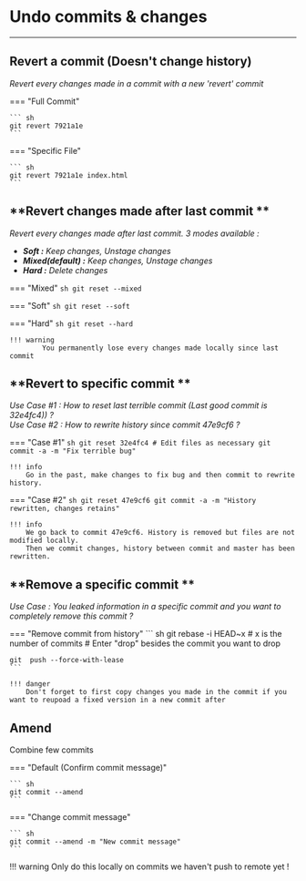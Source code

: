 # **Undo commits & changes**
--- 

## **Revert a commit (Doesn't change history)**
*Revert every changes made in a commit with a new 'revert' commit*

=== "Full Commit"

    ``` sh
    git revert 7921a1e
    ```

=== "Specific File"

    ``` sh
    git revert 7921a1e index.html
    ```

## **Revert changes made after last commit **

*Revert every changes made after last commit. 3 modes available :*

*   ***Soft :** Keep changes, Unstage changes*
*   ***Mixed(default) :** Keep changes, Unstage changes*
*   ***Hard :** Delete changes*

=== "Mixed"
    ``` sh
    git reset --mixed
    ```

=== "Soft"
    ``` sh
    git reset --soft
    ```

=== "Hard"
    ``` sh
    git reset --hard
    ```

    !!! warning
            You permanently lose every changes made locally since last commit


## **Revert to specific commit **

*Use Case #1 : How to reset last terrible commit (Last good commit is 32e4fc4)) ?*  
*Use Case #2 : How to rewrite history since commit 47e9cf6 ?*


=== "Case #1"
    ``` sh
    git reset 32e4fc4
    # Edit files as necessary
    git commit -a -m "Fix terrible bug"
    ```

    !!! info
        Go in the past, make changes to fix bug and then commit to rewrite history.
        

=== "Case #2"
    ``` sh
    git reset 47e9cf6
    git commit -a -m "History rewritten, changes retains"
    ```

    !!! info
        We go back to commit 47e9cf6. History is removed but files are not modified locally.
        Then we commit changes, history between commit and master has been rewritten.

## **Remove a specific commit **

*Use Case : You leaked information in a specific commit and you want to completely remove this commit ?*  


=== "Remove commit from history"
    ``` sh
    git rebase -i HEAD~x
    # x is the number of commits
    # Enter "drop" besides the commit you want to drop
    
    git  push --force-with-lease
    ```

    !!! danger
        Don't forget to first copy changes you made in the commit if you want to reupoad a fixed version in a new commit after
        


## **Amend**

Combine few commits

=== "Default (Confirm commit message)"

    ``` sh
    git commit --amend
    ```

=== "Change commit message"

    ``` sh
    git commit --amend -m "New commit message"
    ```

!!! warning
    Only do this locally on commits we haven't push to remote yet !